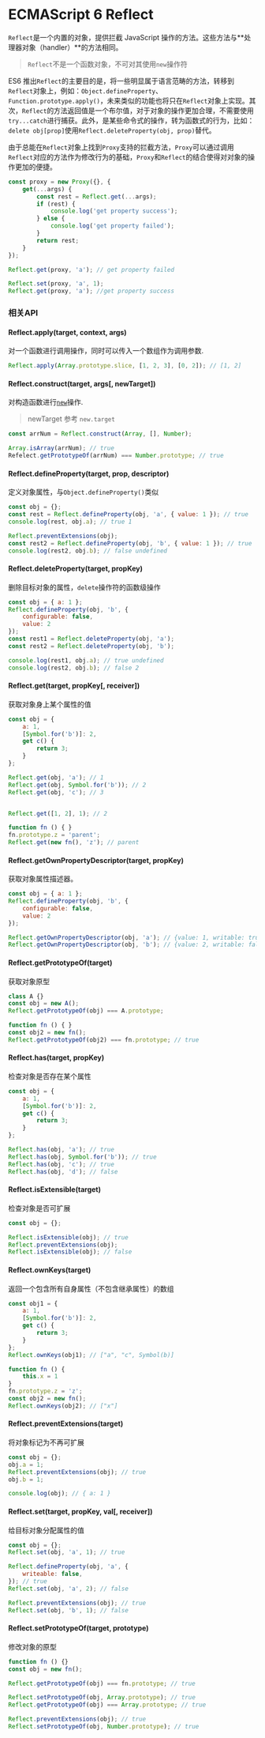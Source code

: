 # ECMAScript 6 Reflect

`Reflect`是一个内置的对象，提供拦截 JavaScript 操作的方法。这些方法与**处理器对象（handler）**的方法相同。

> `Reflect`不是一个函数对象，不可对其使用`new`操作符

ES6 推出`Reflect`的主要目的是，将一些明显属于语言范畴的方法，转移到`Reflect`对象上，例如：`Object.defineProperty`、`Function.prototype.apply()`，未来类似的功能也将只在`Reflect`对象上实现。其次，`Reflect`的方法返回值是一个布尔值，对于对象的操作更加合理，不需要使用`try...catch`进行捕获。此外，是某些命令式的操作，转为函数式的行为，比如：`delete obj[prop]`使用`Reflect.deleteProperty(obj, prop)`替代。

由于总能在`Reflect`对象上找到`Proxy`支持的拦截方法，`Proxy`可以通过调用`Reflect`对应的方法作为修改行为的基础，`Proxy`和`Reflect`的结合使得对对象的操作更加的便捷。

```js
const proxy = new Proxy({}, {
    get(...args) {
        const rest = Reflect.get(...args);
        if (rest) {
            console.log('get property success');
        } else {
            console.log('get property failed');
        }
        return rest;
    }
});

Reflect.get(proxy, 'a'); // get property failed

Reflect.set(proxy, 'a', 1);
Reflect.get(proxy, 'a'); //get property success
```

### 相关API

#### Reflect.apply\(target, context, args\)

对一个函数进行调用操作，同时可以传入一个数组作为调用参数.

```js
Reflect.apply(Array.prototype.slice, [1, 2, 3], [0, 2]); // [1, 2]
```

#### Reflect.construct\(target, args\[, newTarget\]\)

对构造函数进行[`new`](https://developer.mozilla.org/zh-CN/docs/Web/JavaScript/Reference/Operators/new)操作.

> newTarget 参考 `new.target`

```js
const arrNum = Reflect.construct(Array, [], Number);

Array.isArray(arrNum); // true
Refelect.getPrototypeOf(arrNum) === Number.prototype; // true
```

#### Reflect.defineProperty\(target, prop, descriptor\)

定义对象属性，与`Object.defineProperty()`类似

```js
const obj = {};
const rest = Reflect.defineProperty(obj, 'a', { value: 1 }); // true
console.log(rest, obj.a); // true 1

Reflect.preventExtensions(obj);
const rest2 = Reflect.defineProperty(obj, 'b', { value: 1 }); // true
console.log(rest2, obj.b); // false undefined
```

#### Reflect.deleteProperty\(target, propKey\)

删除目标对象的属性，`delete`操作符的函数级操作

```js
const obj = { a: 1 };
Reflect.defineProperty(obj, 'b', {
    configurable: false,
    value: 2 
});
const rest1 = Reflect.deleteProperty(obj, 'a');
const rest2 = Reflect.deleteProperty(obj, 'b');

console.log(rest1, obj.a); // true undefined
console.log(rest2, obj.b); // false 2
```

#### Reflect.get\(target, propKey\[, receiver\]\)

获取对象身上某个属性的值

```js
const obj = {
    a: 1,
    [Symbol.for('b')]: 2,
    get c() {
        return 3;
    }
};

Reflect.get(obj, 'a'); // 1
Reflect.get(obj, Symbol.for('b')); // 2
Reflect.get(obj, 'c'); // 3


Reflect.get([1, 2], 1); // 2

function fn () { }
fn.prototype.z = 'parent';
Reflect.get(new fn(), 'z'); // parent
```

#### Reflect.getOwnPropertyDescriptor\(target, propKey\)

获取对象属性描述器。

```js
const obj = { a: 1 };
Reflect.defineProperty(obj, 'b', {
    configurable: false,
    value: 2 
});

Reflect.getOwnPropertyDescriptor(obj, 'a'); // {value: 1, writable: true, enumerable: true, configurable: true}
Reflect.getOwnPropertyDescriptor(obj, 'b'); // {value: 2, writable: false, enumerable: false, configurable: false}

```

#### Reflect.getPrototypeOf\(target\)

获取对象原型

```js
class A {}
const obj = new A();
Reflect.getPrototypeOf(obj) === A.prototype;

function fn () { }
const obj2 = new fn();
Reflect.getPrototypeOf(obj2) === fn.prototype; // true
```

#### Reflect.has\(target, propKey\)

检查对象是否存在某个属性

```js
const obj = {
    a: 1,
    [Symbol.for('b')]: 2,
    get c() {
        return 3;
    }
};

Reflect.has(obj, 'a'); // true
Reflect.has(obj, Symbol.for('b')); // true
Reflect.has(obj, 'c'); // true
Reflect.has(obj, 'd'); // false
```

#### Reflect.isExtensible\(target\)

检查对象是否可扩展

```js
const obj = {};

Reflect.isExtensible(obj); // true
Reflect.preventExtensions(obj);
Reflect.isExtensible(obj); // false
```

#### Reflect.ownKeys\(target\)

返回一个包含所有自身属性（不包含继承属性）的数组

```js
const obj1 = {
    a: 1,
    [Symbol.for('b')]: 2,
    get c() {
        return 3;
    }
};
Reflect.ownKeys(obj1); // ["a", "c", Symbol(b)]

function fn () {
    this.x = 1
}
fn.prototype.z = 'z';
const obj2 = new fn();
Reflect.ownKeys(obj2); // ["x"]
```

#### Reflect.preventExtensions\(target\)

将对象标记为不再可扩展

```js
const obj = {};
obj.a = 1;
Reflect.preventExtensions(obj); // true
obj.b = 1;

console.log(obj); // { a: 1 }
```

#### Reflect.set\(target, propKey, val\[, receiver\]\)

给目标对象分配属性的值

```js
const obj = {};
Reflect.set(obj, 'a', 1); // true

Reflect.defineProperty(obj, 'a', { 
    writeable: false,
}); // true
Reflect.set(obj, 'a', 2); // false

Reflect.preventExtensions(obj); // true
Reflect.set(obj, 'b', 1); // false
```

#### Reflect.setPrototypeOf\(target, prototype\)

修改对象的原型

```js
function fn () {}
const obj = new fn();

Reflect.getPrototypeOf(obj) === fn.prototype; // true

Reflect.setPrototypeOf(obj, Array.prototype); // true
Reflect.getPrototypeOf(obj) === Array.prototype; // true

Reflect.preventExtensions(obj); // true
Reflect.setPrototypeOf(obj, Number.prototype); // true
```



